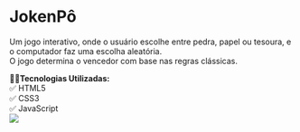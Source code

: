 <h1>JokenPô</h1>
<p>Um jogo interativo, onde o usuário escolhe entre pedra, papel ou tesoura, e o computador faz uma escolha aleatória. 
<br>O jogo determina o vencedor com base nas regras clássicas.</p>
<strong>👨‍💻Tecnologias Utilizadas:</strong></b>
<br>
✅ HTML5<br>
✅ CSS3<br>
✅ JavaScript<br>

<img src="https://github.com/willianoliveira80/projeto-jokenpo/blob/master/JoKenP%C3%B4.jpg?raw=true" />
